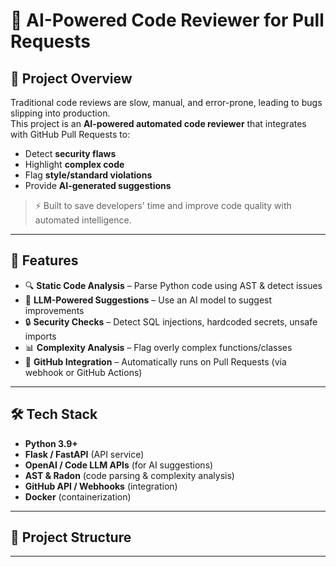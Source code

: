 # 🤖 AI-Powered Code Reviewer for Pull Requests

## 📌 Project Overview
Traditional code reviews are slow, manual, and error-prone, leading to bugs slipping into production.  
This project is an **AI-powered automated code reviewer** that integrates with GitHub Pull Requests to:
- Detect **security flaws**
- Highlight **complex code**
- Flag **style/standard violations**
- Provide **AI-generated suggestions**

> ⚡ Built to save developers' time and improve code quality with automated intelligence.

---

## 🚀 Features
- 🔍 **Static Code Analysis** – Parse Python code using AST & detect issues  
- 🤖 **LLM-Powered Suggestions** – Use an AI model to suggest improvements  
- 🔒 **Security Checks** – Detect SQL injections, hardcoded secrets, unsafe imports  
- 📊 **Complexity Analysis** – Flag overly complex functions/classes  
- 🔗 **GitHub Integration** – Automatically runs on Pull Requests (via webhook or GitHub Actions)  

---

## 🛠 Tech Stack
- **Python 3.9+**
- **Flask / FastAPI** (API service)
- **OpenAI / Code LLM APIs** (for AI suggestions)
- **AST & Radon** (code parsing & complexity analysis)
- **GitHub API / Webhooks** (integration)
- **Docker** (containerization)

---

## 📂 Project Structure
****
